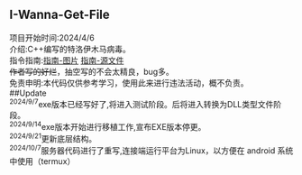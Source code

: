 ## I-Wanna-Get-File
项目开始时间:2024/4/6  
介绍:C++编写的特洛伊木马病毒。  
指令指南:[指南-图片](./使用指南.jpg) [指南-源文件](./使用指南.xmind)  
~~作者写的好烂~~，抽空写的不会太精良，bug多。  
免责申明:本代码仅供参考学习，使用此来进行违法活动，概不负责。  
##Update  
<sup>2024/9/7</sup>exe版本已经写好了,将进入测试阶段。后将进入转换为DLL类型文件阶段。  
<sup>2024/9/14</sup>exe版本开始进行移植工作,宣布EXE版本停更。  
<sup>2024/9/21</sup>更新底层结构。  
<sup>2024/10/7</sup>服务器代码进行了重写,连接端运行平台为Linux，以方便在 android 系统中使用（termux）  
